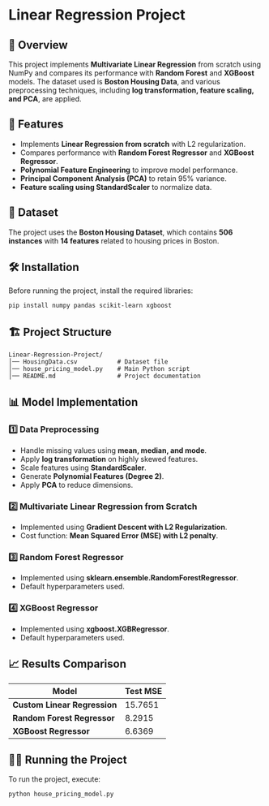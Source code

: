 # Linear Regression Project

## 📌 Overview

This project implements **Multivariate Linear Regression** from scratch using NumPy and compares its performance with **Random Forest** and **XGBoost** models. The dataset used is **Boston Housing Data**, and various preprocessing techniques, including **log transformation, feature scaling, and PCA**, are applied.

## 🚀 Features

- Implements **Linear Regression from scratch** with L2 regularization.
- Compares performance with **Random Forest Regressor** and **XGBoost Regressor**.
- **Polynomial Feature Engineering** to improve model performance.
- **Principal Component Analysis (PCA)** to retain 95% variance.
- **Feature scaling using StandardScaler** to normalize data.

## 📂 Dataset

The project uses the **Boston Housing Dataset**, which contains **506 instances** with **14 features** related to housing prices in Boston.

## 🛠️ Installation

Before running the project, install the required libraries:

```bash
pip install numpy pandas scikit-learn xgboost
```

## 🏗️ Project Structure

```
Linear-Regression-Project/
│── HousingData.csv           # Dataset file
│── house_pricing_model.py    # Main Python script
│── README.md                 # Project documentation
```

## 📊 Model Implementation

### 1️⃣ **Data Preprocessing**

- Handle missing values using **mean, median, and mode**.
- Apply **log transformation** on highly skewed features.
- Scale features using **StandardScaler**.
- Generate **Polynomial Features (Degree 2)**.
- Apply **PCA** to reduce dimensions.

### 2️⃣ **Multivariate Linear Regression from Scratch**

- Implemented using **Gradient Descent with L2 Regularization**.
- Cost function: **Mean Squared Error (MSE) with L2 penalty**.

### 3️⃣ **Random Forest Regressor**

- Implemented using **sklearn.ensemble.RandomForestRegressor**.
- Default hyperparameters used.

### 4️⃣ **XGBoost Regressor**

- Implemented using **xgboost.XGBRegressor**.
- Default hyperparameters used.

## 📈 Results Comparison

| Model                             | Test MSE |
| --------------------------------- | -------- |
| **Custom Linear Regression**      | 15.7651  |
| **Random Forest Regressor**       | 8.2915   |
| **XGBoost Regressor**             | 6.6369   |

## 🏃‍♂️ Running the Project

To run the project, execute:

```bash
python house_pricing_model.py
```

